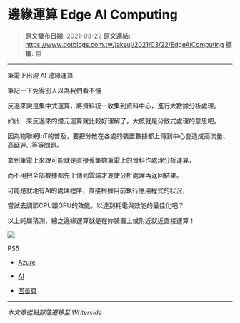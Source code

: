 # 邊緣運算 Edge AI Computing

> **原文發布日期:** 2021-03-22
> **原文連結:** https://www.dotblogs.com.tw/jakeuj/2021/03/22/EdgeAiComputing
> **標籤:** 無

---

筆電上出現 AI 邊緣運算

筆記一下免得別人以為我們看不懂

反過來說是集中式運算，將資料統一收集到資料中心，進行大數據分析處理。

如此一來反過來的煙元運算就比較好理解了，大概就是分散式處理的意思吧。

因為物聯網IoT的普及，要把分散在各處的裝置數據都上傳到中心會造成高流量、高延遲…等等問題。

拿到筆電上來說可能就是直接蒐集妳筆電上的資料作處理分析運算，

而不用把全部數據都先上傳到雲端才哀使分析處理再返回結果。

可能是就地有AI的處理程序，直接根據目前執行應用程式的狀況，

嘗試去調節CPU跟GPU的效能，以達到耗電與效能的最佳化吧？

以上純屬猜測，總之邊緣運算就是在妳裝置上或附近就近直接運算！

![](https://card.psnprofiles.com/1/jakeuj.png)

PS5

* [Azure](/jakeuj/Tags?qq=Azure)
* [AI](/jakeuj/Tags?qq=AI)

* [回首頁](/jakeuj)

---

*本文章從點部落遷移至 Writerside*
